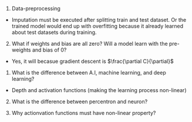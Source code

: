 1. Data-preprocessing
  - Imputation must be executed after splitting train and test dataset. Or the trained model would end up with overfitting because it already learned about test datasets during training.
  
2. What if weights and bias are all zero? Will a model learn with the pre-weights and bias of 0?
  - Yes, it will becasue gradient descent is $\frac{\partial C}{\partial}$

1. What is the difference between A.I, machine learning, and deep learning?
  - Depth and activation functions (making the learning process non-linear)

2. What is the difference between percentron and neuron?

3. Why actionvation functions must have non-linear property?
